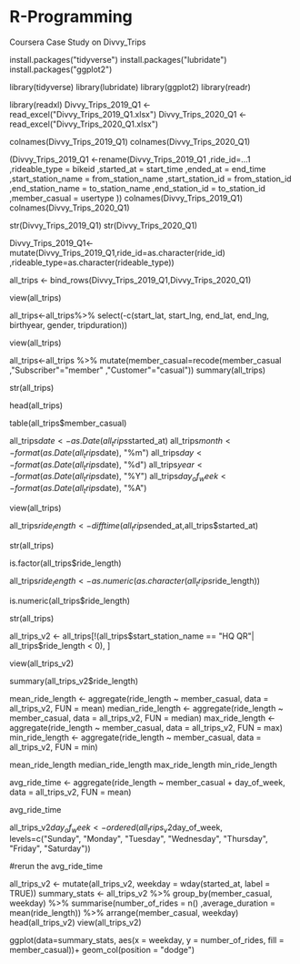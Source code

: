 # R-Programming
Coursera Case Study on Divvy_Trips

install.packages("tidyverse")
install.packages("lubridate")
install.packages("ggplot2")

library(tidyverse)
library(lubridate)
library(ggplot2)
library(readr)

library(readxl)
Divvy_Trips_2019_Q1 <- read_excel("Divvy_Trips_2019_Q1.xlsx")
Divvy_Trips_2020_Q1 <- read_excel("Divvy_Trips_2020_Q1.xlsx")

colnames(Divvy_Trips_2019_Q1)
colnames(Divvy_Trips_2020_Q1)

(Divvy_Trips_2019_Q1 <-rename(Divvy_Trips_2019_Q1
                              ,ride_id=...1
                              ,rideable_type = bikeid
                              ,started_at = start_time
                              ,ended_at = end_time
                              ,start_station_name = from_station_name
                              ,start_station_id = from_station_id
                              ,end_station_name = to_station_name
                              ,end_station_id = to_station_id
                              ,member_casual = usertype
                               ))
colnames(Divvy_Trips_2019_Q1)
colnames(Divvy_Trips_2020_Q1)

str(Divvy_Trips_2019_Q1)
str(Divvy_Trips_2020_Q1)

Divvy_Trips_2019_Q1<- mutate(Divvy_Trips_2019_Q1,ride_id=as.character(ride_id)
                            ,rideable_type=as.character(rideable_type))

all_trips <- bind_rows(Divvy_Trips_2019_Q1,Divvy_Trips_2020_Q1)

view(all_trips)

all_trips<-all_trips%>%
  select(-c(start_lat, start_lng, end_lat, end_lng, birthyear, gender, tripduration))

view(all_trips)

all_trips<-all_trips %>%
  mutate(member_casual=recode(member_casual
                              ,"Subscriber"="member"
                              ,"Customer"="casual"))
summary(all_trips)

str(all_trips)

head(all_trips)

table(all_trips$member_casual)


all_trips$date <- as.Date(all_trips$started_at) 
all_trips$month <- format(as.Date(all_trips$date), "%m")
all_trips$day <- format(as.Date(all_trips$date), "%d")
all_trips$year <- format(as.Date(all_trips$date), "%Y")
all_trips$day_of_week <- format(as.Date(all_trips$date), "%A")

view(all_trips)

all_trips$ride_length <- difftime(all_trips$ended_at,all_trips$started_at)

str(all_trips)

is.factor(all_trips$ride_length)

all_trips$ride_length <- as.numeric(as.character(all_trips$ride_length))

is.numeric(all_trips$ride_length)

str(all_trips)

all_trips_v2 <- all_trips[!(all_trips$start_station_name == "HQ QR"| all_trips$ride_length < 0), ]

view(all_trips_v2)

summary(all_trips_v2$ride_length)

mean_ride_length <- aggregate(ride_length ~ member_casual, data = all_trips_v2, FUN = mean)
median_ride_length <- aggregate(ride_length ~ member_casual, data = all_trips_v2, FUN = median)
max_ride_length <- aggregate(ride_length ~ member_casual, data = all_trips_v2, FUN = max)
min_ride_length <- aggregate(ride_length ~ member_casual, data = all_trips_v2, FUN = min)

mean_ride_length
median_ride_length
max_ride_length
min_ride_length

avg_ride_time <- aggregate(ride_length ~ member_casual + day_of_week, data = all_trips_v2, FUN = mean)

avg_ride_time

all_trips_v2$day_of_week <- ordered(all_trips_v2$day_of_week, levels=c("Sunday", "Monday", "Tuesday", "Wednesday", "Thursday", "Friday", "Saturday"))

#rerun the avg_ride_time

all_trips_v2 <- mutate(all_trips_v2, weekday = wday(started_at, label = TRUE))
summary_stats <- all_trips_v2 %>%
  group_by(member_casual, weekday) %>%
summarise(number_of_rides = n()
,average_duration = mean(ride_length)) %>% 
arrange(member_casual, weekday)  
head(all_trips_v2)
view(all_trips_v2)

ggplot(data=summary_stats, aes(x = weekday, y = number_of_rides, fill = member_casual))+
  geom_col(position = "dodge")


